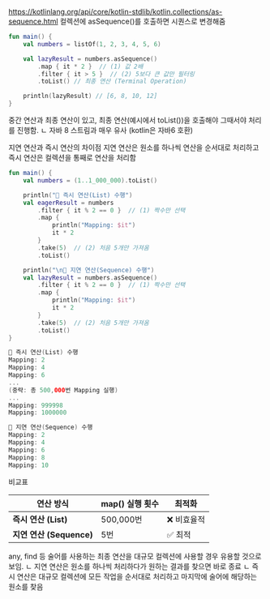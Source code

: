https://kotlinlang.org/api/core/kotlin-stdlib/kotlin.collections/as-sequence.html
컬렉션에 asSequence()를 호출하면 시퀀스로 변경해줌

```kotlin
fun main() {
    val numbers = listOf(1, 2, 3, 4, 5, 6)

    val lazyResult = numbers.asSequence()
        .map { it * 2 }  // (1) 값 2배
        .filter { it > 5 }  // (2) 5보다 큰 값만 필터링
        .toList() // 최종 연산 (Terminal Operation)

    println(lazyResult) // [6, 8, 10, 12]
}
```

중간 연산과 최종 연산이 있고, 최종 연산(예시에서 toList())을 호출해야 그때서야 처리를 진행함.
ㄴ 자바 8 스트림과 매우 유사 (kotlin은 자바6 호환)

지연 연산과 즉시 연산의 차이점
지연 연산은 원소를 하나씩 연산을 순서대로 처리하고
즉시 연산은 컬렉션을 통째로 연산을 처리함
```kotlin
fun main() {
    val numbers = (1..1_000_000).toList()

    println("🔹 즉시 연산(List) 수행")
    val eagerResult = numbers
        .filter { it % 2 == 0 }  // (1) 짝수만 선택
        .map { 
            println("Mapping: $it") 
            it * 2 
        }
        .take(5)  // (2) 처음 5개만 가져옴
        .toList()

    println("\n🔹 지연 연산(Sequence) 수행")
    val lazyResult = numbers.asSequence()
        .filter { it % 2 == 0 }  // (1) 짝수만 선택
        .map { 
            println("Mapping: $it") 
            it * 2 
        }
        .take(5)  // (2) 처음 5개만 가져옴
        .toList()
}
```

```kotlin
🔹 즉시 연산(List) 수행
Mapping: 2
Mapping: 4
Mapping: 6
...
(중략: 총 500,000번 Mapping 실행)
...
Mapping: 999998
Mapping: 1000000

🔹 지연 연산(Sequence) 수행
Mapping: 2
Mapping: 4
Mapping: 6
Mapping: 8
Mapping: 10
```

비교표

| **연산 방식**            | map() **실행 횟수** | **최적화** |
| -------------------- | --------------- | ------- |
| **즉시 연산 (List)**     | 500,000번        | ❌ 비효율적  |
| **지연 연산 (Sequence)** | 5번              | ✅ 최적    |

any, find 등 술어를 사용하는 최종 연산을 대규모 컬렉션에 사용할 경우 유용할 것으로 보임.
ㄴ 지연 연산은 원소를 하나씩 처리하다가 원하는 결과를 찾으면 바로 종료
ㄴ 즉시 연산은 대규모 컬렉션에 모든 작업을 순서대로 처리하고 마지막에 술어에 해당하는 원소를 찾음